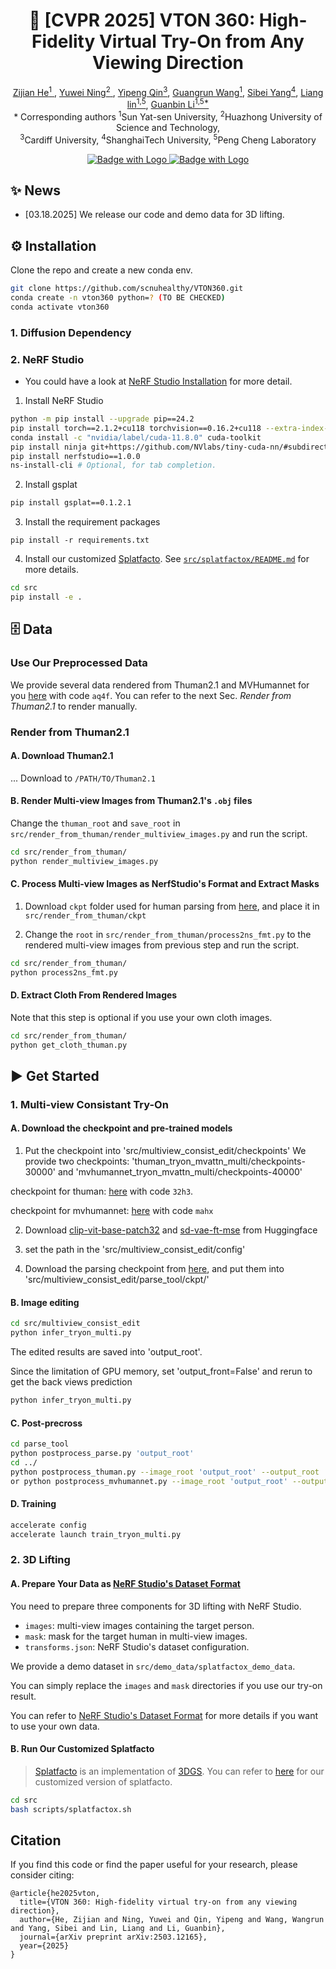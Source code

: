 <p align="center">
  
  <h1 align="center"><strong>🎥 [CVPR 2025] VTON 360: High-Fidelity Virtual Try-On from Any Viewing Direction</strong></h3>

<p align="center">
    <a href="https://github.com/scnuhealthy/" class="name-link" target="_blank">Zijian He<sup>1</sup> </a>,
    <a href="https://github.com/Thyme-git/" class="name-link" target="_blank">Yuwei Ning<sup>2</sup> </a>,
    <a href="https://scholar.google.com/citations?user=ojgWPpgAAAAJ&hl=zh-CN&oi=ao/" class="name-link" target="_blank">Yipeng Qin<sup>3</sup></a>,
    <a href="https://wanggrun.github.io/" class="name-link" target="_blank">Guangrun Wang<sup>1</sup></a>,
    <a href="https://scholar.google.com/citations?hl=zh-CN&user=4pg3rtYAAAAJ" class="name-link" target="_blank">Sibei Yang<sup>4</sup></a>,
    <a href="https://scholar.google.com/citations?user=Nav8m8gAAAAJ&hl=zh-CN&oi=ao" class="name-link" target="_blank">Liang lin<sup>1,5</sup></a>,
    <a href="http://guanbinli.com/" class="name-link" target="_blank">Guanbin Li<sup>1,5*</sup></a>
    <br>
    * Corresponding authors <sup>1</sup>Sun Yat-sen University, <sup>2</sup>Huazhong University of Science and Technology,
    <br>
    <sup>3</sup>Cardiff University, <sup>4</sup>ShanghaiTech University, <sup>5</sup>Peng Cheng Laboratory
</p>

<div align="center">

[![Badge with Logo](https://img.shields.io/badge/arXiv-2503.12165-red?logo=arxiv)
](https://arxiv.org/pdf/2503.12165)
[![Badge with Logo](https://img.shields.io/badge/Project-Page-blue?logo=homepage)](https://scnuhealthy.github.io/VTON360/)
</div>

## ✨ News
- [03.18.2025] We release our code and demo data for 3D lifting.

## ⚙️ Installation

Clone the repo and create a new conda env.
```bash
git clone https://github.com/scnuhealthy/VTON360.git
conda create -n vton360 python=? (TO BE CHECKED)
conda activate vton360
```


### 1. Diffusion Dependency

### 2. NeRF Studio

* You could have a look at [NeRF Studio Installation](https://docs.nerf.studio/quickstart/installation.html) for more detail.

1. Install NeRF Studio
```bash
python -m pip install --upgrade pip==24.2
pip install torch==2.1.2+cu118 torchvision==0.16.2+cu118 --extra-index-url https://download.pytorch.org/whl/cu118
conda install -c "nvidia/label/cuda-11.8.0" cuda-toolkit
pip install ninja git+https://github.com/NVlabs/tiny-cuda-nn/#subdirectory=bindings/torch
pip install nerfstudio==1.0.0
ns-install-cli # Optional, for tab completion.
```

2. Install gsplat
```bash
pip install gsplat==0.1.2.1
```

3. Install the requirement packages
```
pip install -r requirements.txt
```

4. Install our customized [Splatfacto](https://docs.nerf.studio/nerfology/methods/splat.html). See [`src/splatfactox/README.md`](./splatfactox/README.md) for more details.
```bash
cd src
pip install -e .
```


## 🗄️ Data

### Use Our Preprocessed Data

We provide several data rendered from Thuman2.1 and MVHumannet for you [here](https://pan.baidu.com/s/1kD8p-Ebo6DVI_8O12apNJw) with code `aq4f`. You can refer to the next Sec. *Render from Thuman2.1* to render manually.

### Render from Thuman2.1

#### A. Download Thuman2.1

... Download to `/PATH/TO/Thuman2.1`

#### B. Render Multi-view Images from Thuman2.1's `.obj` files

Change the `thuman_root` and `save_root` in `src/render_from_thuman/render_multiview_images.py` and run the script.

```bash
cd src/render_from_thuman/
python render_multiview_images.py
```

#### C. Process Multi-view Images as NerfStudio's Format and Extract Masks

1. Download `ckpt` folder used for human parsing from [here](https://github.com/yisol/IDM-VTON/tree/main/ckpt), and place it in `src/render_from_thuman/ckpt`

2. Change the `root` in `src/render_from_thuman/process2ns_fmt.py` to the rendered multi-view images from previous step and run the script.

```bash
cd src/render_from_thuman/
python process2ns_fmt.py
```

#### D. Extract Cloth From Rendered Images

Note that this step is optional if you use your own cloth images.

```bash
cd src/render_from_thuman/
python get_cloth_thuman.py
```


## :arrow_forward: Get Started

### 1. Multi-view Consistant Try-On

#### A. Download the checkpoint and pre-trained models
1. Put the checkpoint into 'src/multiview_consist_edit/checkpoints'
We provide two checkpoints: 'thuman_tryon_mvattn_multi/checkpoints-30000' and 'mvhumannet_tryon_mvattn_multi/checkpoints-40000'

checkpoint for thuman: [here](https://pan.baidu.com/s/1SJH3QI30UKihOaU9owta5Q) with code `32h3`.

checkpoint for mvhumannet: [here](https://pan.baidu.com/s/1Onu7BIFzOppRSzO97ZmlmQ) with code `mahx`

2. Download [clip-vit-base-patch32](https://huggingface.co/openai/clip-vit-base-patch32) and [sd-vae-ft-mse](https://huggingface.co/diffusers/sd-vae-ft-mse) from Huggingface

3. set the path in the 'src/multiview_consist_edit/config'

4. Download the parsing checkpoint from [here](https://huggingface.co/spaces/yisol/IDM-VTON/tree/main/ckpt/humanparsing), and put them into 'src/multiview_consist_edit/parse_tool/ckpt/'

#### B. Image editing
```bash
cd src/multiview_consist_edit
python infer_tryon_multi.py
```
The edited results are saved into 'output_root'.

Since the limitation of GPU memory, set 'output_front=False' and rerun to get the back views prediction
```bash
python infer_tryon_multi.py
```

#### C. Post-precross
```bash
cd parse_tool
python postprocess_parse.py 'output_root'
cd ../
python postprocess_thuman.py --image_root 'output_root' --output_root 'output_post_root' 
or python postprocess_mvhumannet.py --image_root 'output_root' --output_root 'output_post_root' 
```

#### D. Training
```bash
accelerate config
accelerate launch train_tryon_multi.py
```

### 2. 3D Lifting

#### A. Prepare Your Data as [NeRF Studio's Dataset Format](https://docs.nerf.studio/quickstart/data_conventions.html#dataset-format)

You need to prepare three components for 3D lifting with NeRF Studio.

* `images`: multi-view images containing the target person.
* `mask`: mask for the target human in multi-view images.
* `transforms.json`: NeRF Studio's dataset configuration.

We provide a demo dataset in `src/demo_data/splatfactox_demo_data`. 

You can simply replace the `images` and `mask` directories if you use our try-on result.

You can refer to [NeRF Studio's Dataset Format](https://docs.nerf.studio/quickstart/data_conventions.html#dataset-format) for more details if you want to use your own data.

#### B. Run Our Customized Splatfacto

> [Splatfacto](https://docs.nerf.studio/nerfology/methods/splat.html) is an implementation of [3DGS](https://repo-sam.inria.fr/fungraph/3d-gaussian-splatting/). You can refer to [here](./src/splatfactox/README.md) for our customized version of splatfacto.


```bash
cd src
bash scripts/splatfactox.sh
```

## Citation
If you find this code or find the paper useful for your research, please consider citing:
```
@article{he2025vton,
  title={VTON 360: High-fidelity virtual try-on from any viewing direction},
  author={He, Zijian and Ning, Yuwei and Qin, Yipeng and Wang, Wangrun and Yang, Sibei and Lin, Liang and Li, Guanbin},
  journal={arXiv preprint arXiv:2503.12165},
  year={2025}
}
```
